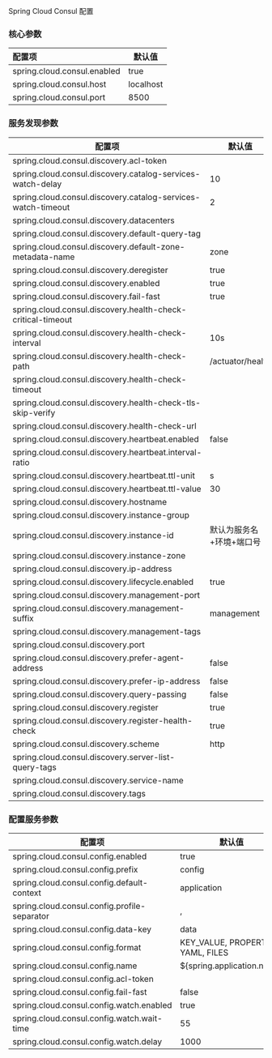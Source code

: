 Spring Cloud Consul 配置

### 核心参数
| 配置项                      | 默认值    |
| :-------------------------- | --------- |
| spring.cloud.consul.enabled | true      |
| spring.cloud.consul.host    | localhost |
| spring.cloud.consul.port    | 8500      |


	

### 服务发现参数
| 配置项                                                       | 默认值                   |
| ------------------------------------------------------------ | ------------------------ |
| spring.cloud.consul.discovery.acl-token                      |                          |
| spring.cloud.consul.discovery.catalog-services-watch-delay   | 10                       |
| spring.cloud.consul.discovery.catalog-services-watch-timeout | 2                        |
| spring.cloud.consul.discovery.datacenters                    |                          |
| spring.cloud.consul.discovery.default-query-tag              |                          |
| spring.cloud.consul.discovery.default-zone-metadata-name     | zone                     |
| spring.cloud.consul.discovery.deregister                     | true                     |
| spring.cloud.consul.discovery.enabled                        | true                     |
| spring.cloud.consul.discovery.fail-fast                      | true                     |
| spring.cloud.consul.discovery.health-check-critical-timeout  |                          |
| spring.cloud.consul.discovery.health-check-interval          | 10s                      |
| spring.cloud.consul.discovery.health-check-path              | /actuator/health         |
| spring.cloud.consul.discovery.health-check-timeout           |                          |
| spring.cloud.consul.discovery.health-check-tls-skip-verify   |                          |
| spring.cloud.consul.discovery.health-check-url               |                          |
| spring.cloud.consul.discovery.heartbeat.enabled              | false                    |
| spring.cloud.consul.discovery.heartbeat.interval-ratio       |                          |
| spring.cloud.consul.discovery.heartbeat.ttl-unit             | s                        |
| spring.cloud.consul.discovery.heartbeat.ttl-value            | 30                       |
| spring.cloud.consul.discovery.hostname                       |                          |
| spring.cloud.consul.discovery.instance-group                 |                          |
| spring.cloud.consul.discovery.instance-id                    | 默认为服务名+环境+端口号 |
| spring.cloud.consul.discovery.instance-zone                  |                          |
| spring.cloud.consul.discovery.ip-address                     |                          |
| spring.cloud.consul.discovery.lifecycle.enabled              | true                     |
| spring.cloud.consul.discovery.management-port                |                          |
| spring.cloud.consul.discovery.management-suffix              | management               |
| spring.cloud.consul.discovery.management-tags                |                          |
| spring.cloud.consul.discovery.port                           |                          |
| spring.cloud.consul.discovery.prefer-agent-address           | false                    |
| spring.cloud.consul.discovery.prefer-ip-address              | false                    |
| spring.cloud.consul.discovery.query-passing                  | false                    |
| spring.cloud.consul.discovery.register                       | true                     |
| spring.cloud.consul.discovery.register-health-check          | true                     |
| spring.cloud.consul.discovery.scheme                         | http                     |
| spring.cloud.consul.discovery.server-list-query-tags         |                          |
| spring.cloud.consul.discovery.service-name                   |                          |
| spring.cloud.consul.discovery.tags                           |                          |



### 配置服务参数
| 配置项                                       | 默认值                             |      |
| -------------------------------------------- | ---------------------------------- | ---- |
| spring.cloud.consul.config.enabled           | true                               |      |
| spring.cloud.consul.config.prefix            | config                             |      |
| spring.cloud.consul.config.default-context   | application                        |      |
| spring.cloud.consul.config.profile-separator | ,                                  |      |
| spring.cloud.consul.config.data-key          | data                               |      |
| spring.cloud.consul.config.format            | KEY_VALUE, PROPERTIES, YAML, FILES |      |
| spring.cloud.consul.config.name              | ${spring.application.name}         |      |
| spring.cloud.consul.config.acl-token         |                                    |      |
| spring.cloud.consul.config.fail-fast         | false                              |      |
| spring.cloud.consul.config.watch.enabled     | true                               |      |
| spring.cloud.consul.config.watch.wait-time   | 55                                 |      |
| spring.cloud.consul.config.watch.delay       | 1000                               |      |


